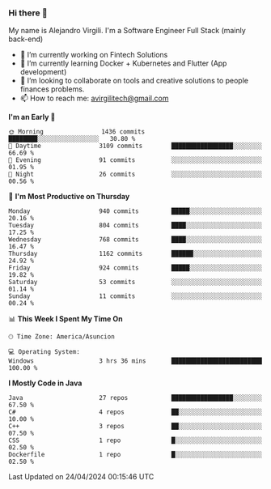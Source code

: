 ### Hi there 👋

My name is Alejandro Virgili. I'm a Software Engineer Full Stack (mainly back-end)


- 🔭 I’m currently working on Fintech Solutions
- 🌱 I’m currently learning Docker + Kubernetes and Flutter (App development)
- 👯 I’m looking to collaborate on tools and creative solutions to people finances problems.
- 📫 How to reach me: avirgilitech@gmail.com
  
<!--START_SECTION:waka-->
**I'm an Early 🐤** 

```text
🌞 Morning                1436 commits        ████████░░░░░░░░░░░░░░░░░   30.80 % 
🌆 Daytime                3109 commits        █████████████████░░░░░░░░   66.69 % 
🌃 Evening                91 commits          ░░░░░░░░░░░░░░░░░░░░░░░░░   01.95 % 
🌙 Night                  26 commits          ░░░░░░░░░░░░░░░░░░░░░░░░░   00.56 % 
```
📅 **I'm Most Productive on Thursday** 

```text
Monday                   940 commits         █████░░░░░░░░░░░░░░░░░░░░   20.16 % 
Tuesday                  804 commits         ████░░░░░░░░░░░░░░░░░░░░░   17.25 % 
Wednesday                768 commits         ████░░░░░░░░░░░░░░░░░░░░░   16.47 % 
Thursday                 1162 commits        ██████░░░░░░░░░░░░░░░░░░░   24.92 % 
Friday                   924 commits         █████░░░░░░░░░░░░░░░░░░░░   19.82 % 
Saturday                 53 commits          ░░░░░░░░░░░░░░░░░░░░░░░░░   01.14 % 
Sunday                   11 commits          ░░░░░░░░░░░░░░░░░░░░░░░░░   00.24 % 
```


📊 **This Week I Spent My Time On** 

```text
🕑︎ Time Zone: America/Asuncion

💻 Operating System: 
Windows                  3 hrs 36 mins       █████████████████████████   100.00 % 
```

**I Mostly Code in Java** 

```text
Java                     27 repos            █████████████████░░░░░░░░   67.50 % 
C#                       4 repos             ██░░░░░░░░░░░░░░░░░░░░░░░   10.00 % 
C++                      3 repos             ██░░░░░░░░░░░░░░░░░░░░░░░   07.50 % 
CSS                      1 repo              █░░░░░░░░░░░░░░░░░░░░░░░░   02.50 % 
Dockerfile               1 repo              █░░░░░░░░░░░░░░░░░░░░░░░░   02.50 % 
```




 Last Updated on 24/04/2024 00:15:46 UTC
<!--END_SECTION:waka-->
